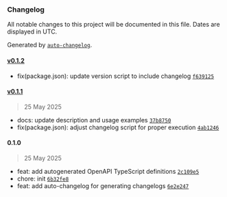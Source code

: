 ### Changelog

All notable changes to this project will be documented in this file. Dates are displayed in UTC.

Generated by [`auto-changelog`](https://github.com/CookPete/auto-changelog).

#### [v0.1.2](https://github.com/trulysinclair/xsi-devkit/compare/v0.1.1...v0.1.2)

- fix(package.json): update version script to include changelog [`f639125`](https://github.com/trulysinclair/xsi-devkit/commit/f63912515504cb0f0a13ac3611dcf64e180385f8)

#### [v0.1.1](https://github.com/trulysinclair/xsi-devkit/compare/0.1.0...v0.1.1)

> 25 May 2025

- docs: update description and usage examples [`37b8750`](https://github.com/trulysinclair/xsi-devkit/commit/37b87503d7d07223850b2e493f2b272302fcad13)
- fix(package.json): adjust changelog script for proper execution [`4ab1246`](https://github.com/trulysinclair/xsi-devkit/commit/4ab1246a20d27c7af72405c58a7704bf78678199)

#### 0.1.0

> 25 May 2025

- feat: add autogenerated OpenAPI TypeScript definitions [`2c109e5`](https://github.com/trulysinclair/xsi-devkit/commit/2c109e58adcd7f8f6635dbd1376ad8a3993673f4)
- chore: init [`6b32fe8`](https://github.com/trulysinclair/xsi-devkit/commit/6b32fe8659939f52d8f5527027667e4ffb362e05)
- feat: add auto-changelog for generating changelogs [`6e2e247`](https://github.com/trulysinclair/xsi-devkit/commit/6e2e24705ab12f22ffa8d50fb08492313f3c5aa2)
